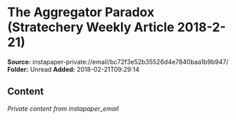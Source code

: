 # The Aggregator Paradox (Stratechery Weekly Article 2018-2-21)

**Source:** instapaper-private://email/bc72f3e52b35526d4e7840baa1b9b947/
**Folder:** Unread
**Added:** 2018-02-21T09:29:14




## Content
*Private content from instapaper_email*
